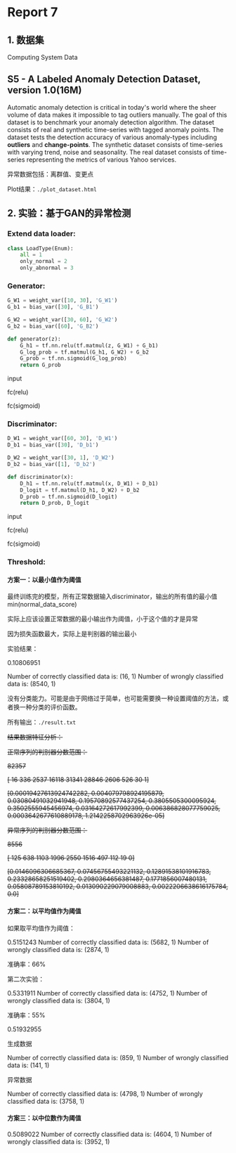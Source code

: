 # Report 7

## 1. 数据集

Computing System Data

## S5 - A Labeled Anomaly Detection Dataset, version 1.0(16M)

Automatic anomaly detection is critical in today's world where the sheer volume of data makes it impossible to tag outliers manually. The goal of this dataset is to benchmark your anomaly detection algorithm. The dataset consists of real and synthetic time-series with tagged anomaly points. The dataset tests the detection accuracy of various anomaly-types including **outliers** and **change-points**. The synthetic dataset consists of time-series with varying trend, noise and seasonality. The real dataset consists of time-series representing the metrics of various Yahoo services.

异常数据包括：离群值、变更点

Plot结果：`./plot_dataset.html`



## 2. 实验：基于GAN的异常检测

### Extend data loader:

```python
class LoadType(Enum):
    all = 1
    only_normal = 2
    only_abnormal = 3
```



### Generator:

```python
G_W1 = weight_var([10, 30], 'G_W1')
G_b1 = bias_var([30], 'G_B1')

G_W2 = weight_var([30, 60], 'G_W2')
G_b2 = bias_var([60], 'G_B2')

def generator(z):
    G_h1 = tf.nn.relu(tf.matmul(z, G_W1) + G_b1)
    G_log_prob = tf.matmul(G_h1, G_W2) + G_b2
    G_prob = tf.nn.sigmoid(G_log_prob)
    return G_prob
```

input

fc(relu)

fc(sigmoid)



### Discriminator:

```python
D_W1 = weight_var([60, 30], 'D_W1')
D_b1 = bias_var([30], 'D_b1')

D_W2 = weight_var([30, 1], 'D_W2')
D_b2 = bias_var([1], 'D_b2')

def discriminator(x):
    D_h1 = tf.nn.relu(tf.matmul(x, D_W1) + D_b1)
    D_logit = tf.matmul(D_h1, D_W2) + D_b2
    D_prob = tf.nn.sigmoid(D_logit)
    return D_prob, D_logit
```

input

fc(relu)

fc(sigmoid)



### Threshold:

#### 方案一：以最小值作为阈值

最终训练完的模型，所有正常数据输入discriminator，输出的所有值的最小值min(normal_data_score)



实际上应该设置正常数据的最小输出作为阈值，小于这个值的才是异常

因为损失函数最大，实际上是判别器的输出最小



实验结果：

0.10806951

Number of correctly classified data is:  (16, 1)
Number of wrongly classified data is:  (8540, 1)

没有分类能力。可能是由于网络过于简单，也可能需要换一种设置阈值的方法，或者换一种分类的评价函数。

所有输出：`./result.txt`



~~结果数据特征分析：~~

~~正常序列的判别器分数范围：~~

~~82357~~

~~[   16   336  2537 16118 31341 28846  2606   526    30     1]~~

~~[0.00019427613924742282, 0.004079798924195879, 0.03080491032941948, 0.19570892577437254, 0.3805505300095924, 0.3502555945456974, 0.03164272617992399, 0.006386828077759025, 0.0003642677610889178, 1.2142258702963926e-05]~~



~~异常序列的判别器分数范围：~~

~~8556~~

~~[ 125  638 1103 1996 2550 1516  497  112   19    0]~~

~~[0.0146096306685367, 0.07456755493221132, 0.12891538101916783, 0.23328658251519402, 0.2980364656381487, 0.1771856007480131, 0.05808789153810192, 0.013090229079008883, 0.0022206638616175784, 0.0]~~



#### 方案二：以平均值作为阈值

如果取平均值作为阈值：

0.5151243
Number of correctly classified data is:  (5682, 1)
Number of wrongly classified data is:  (2874, 1)

准确率：66%





第二次实验：

0.5331911
Number of correctly classified data is:  (4752, 1)
Number of wrongly classified data is:  (3804, 1)

准确率：55%



0.51932955

生成数据

Number of correctly classified data is:  (859, 1)
Number of wrongly classified data is:  (141, 1)

异常数据

Number of correctly classified data is:  (4798, 1)
Number of wrongly classified data is:  (3758, 1)



#### 方案三：以中位数作为阈值

0.5089022
Number of correctly classified data is:  (4604, 1)
Number of wrongly classified data is:  (3952, 1)